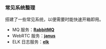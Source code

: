 # 


### 常见系统整理

搭建了一些常见系统，以便需要时能快速开箱即用。

* MQ 服务：**[RabbitMQ](https://mq.frhello.com/)**
* WebRTC 服务：**[janus](https://janus.frhello.com/)**
* ELK 日志服务：**[elk](https://log.frhello.com/)**

